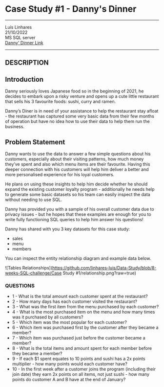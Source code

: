 
# **Case Study #1 - Danny's Dinner**
------ 
 Luís Linhares<br>
 21/10/2022<br>
 MS SQL server<br>
 [Danny' Dinner Link](https://8weeksqlchallenge.com/case-study-1/) <br>

-----
## DESCRIPTION
## Introduction
Danny seriously loves Japanese food so in the beginning of 2021, he decides to embark upon a risky venture and opens up a cute little restaurant that sells his 3 favourite foods: sushi, curry and ramen.

Danny’s Diner is in need of your assistance to help the restaurant stay afloat - the restaurant has captured some very basic data from their few months of operation but have no idea how to use their data to help them run the business.

## Problem Statement
Danny wants to use the data to answer a few simple questions about his customers, especially about their visiting patterns, how much money they’ve spent and also which menu items are their favourite. Having this deeper connection with his customers will help him deliver a better and more personalised experience for his loyal customers.

He plans on using these insights to help him decide whether he should expand the existing customer loyalty program - additionally he needs help to generate some basic datasets so his team can easily inspect the data without needing to use SQL.

Danny has provided you with a sample of his overall customer data due to privacy issues - but he hopes that these examples are enough for you to write fully functioning SQL queries to help him answer his questions!

Danny has shared with you 3 key datasets for this case study:

- sales
- menu
- members

You can inspect the entity relationship diagram and example data below.

![Tables Relationships](https://github.com/linhares-luis/Data-Study/blob/8-weeks-SQL-challenge/Case Study #1/relationship.png?raw=true)

### QUESTIONS
- 1 - What is the total amount each customer spent at the restaurant?
- 2 - How many days has each customer visited the restaurant?
- 3 - What was the first item from the menu purchased by each customer?
- 4 - What is the most purchased item on the menu and how many times was it purchased by all customers?
- 5 - Which item was the most popular for each customer?
- 6 - Which item was purchased first by the customer after they became a member?
- 7 - Which item was purchased just before the customer became a member?
- 8 - What is the total items and amount spent for each member before they became a member?
- 9  - If each $1 spent equates to 10 points and sushi has a 2x points multiplier - how many points would each customer have?
- 10 - In the first week after a customer joins the program (including their join date) they earn 2x points on all items, not just sushi - how many points do customer A and B have at the end of January?